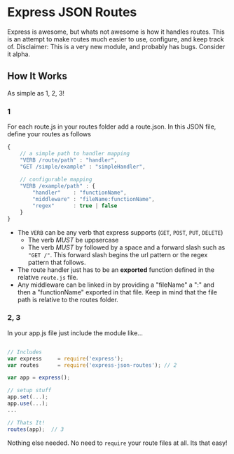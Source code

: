 Express JSON Routes
===================

Express is awesome, but whats not awesome is how it handles routes.  This is an attempt to make routes much easier to use, configure, and keep track of.
Disclaimer: This is a very new module, and probably has bugs.  Consider it alpha.

How It Works
-------------
As simple as 1, 2, 3!

### 1
For each route.js in your routes folder add a route.json.  In this JSON file, define your routes as follows

```javascript
{
    // a simple path to handler mapping
    "VERB /route/path" : "handler",
    "GET /simple/example" : "simpleHandler",
    
    // configurable mapping
    "VERB /example/path" : {
        "handler"    : "functionName",
        "middleware" : "fileName:functionName",
        "regex"      : true | false
    }
}
```
-   The `VERB` can be any verb that express supports (`GET`, `POST`, `PUT`, `DELETE`)
    -   The verb _MUST_ be uppsercase
    -   The verb _MUST_ by followed by a space and a forward slash such as `"GET /"`.  This forward slash begins the url pattern or the regex pattern that follows.
-   The route handler just has to be an __exported__ function defined in the relative `route.js` file.
-   Any middleware can be linked in by providing a "fileName" a ":" and then a "functionName" exported in that file.  Keep in mind that the file path is relative to the routes folder.

### 2, 3
In your app.js file just include the module like...
```javascript

// Includes
var express     = require('express');
var routes      = require('express-json-routes'); // 2

var app = express();

// setup stuff
app.set(...);
app.use(...);
...

// Thats It!
routes(app);  // 3
```

Nothing else needed.  No need to `require` your route files at all.  Its that easy!